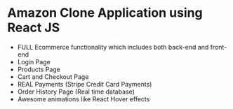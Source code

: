# Amazon Clone Application using React JS



-  FULL Ecommerce functionality which includes both back-end and front-end
-  Login Page
-  Products Page
-  Cart and Checkout Page
- REAL Payments (Stripe Credit Card Payments)
-  Order History Page (Real time database)
-  Awesome animations like React Hover effects 



